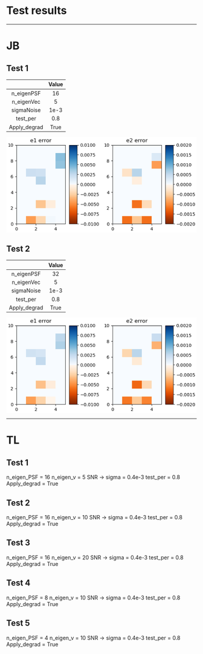 # Test results

***

# JB

## Test 1

|              |  Value |
|:------------:|:------:|
|  n_eigenPSF  |    16  |
|  n_eigenVec  |    5   |
|  sigmaNoise  | 1e-3   |
|   test_per   |   0.8  |
| Apply_degrad |  True  |

<img src="https://github.com/tobias-liaudat/psf-sandbox/blob/master/test-results/imgs/JB_test1.png" width="600" align="middle"> 

## Test 2

|              |  Value |
|:------------:|:------:|
|  n_eigenPSF  |    32  |
|  n_eigenVec  |    5   |
|  sigmaNoise  | 1e-3   |
|   test_per   |   0.8  |
| Apply_degrad |  True  |

<img src="https://github.com/tobias-liaudat/psf-sandbox/blob/master/test-results/imgs/JB_test2.png" width="600" align="middle"> 

***

# TL

## Test 1
n_eigen_PSF = 16
n_eigen_v = 5
SNR -> sigma = 0.4e-3
test_per = 0.8
Apply_degrad = True

## Test 2
n_eigen_PSF = 16
n_eigen_v = 10
SNR -> sigma = 0.4e-3
test_per = 0.8
Apply_degrad = True

## Test 3
n_eigen_PSF = 16
n_eigen_v = 20
SNR -> sigma = 0.4e-3
test_per = 0.8
Apply_degrad = True

## Test 4
n_eigen_PSF = 8
n_eigen_v = 10
SNR -> sigma = 0.4e-3
test_per = 0.8
Apply_degrad = True

## Test 5
n_eigen_PSF = 4
n_eigen_v = 10
SNR -> sigma = 0.4e-3
test_per = 0.8
Apply_degrad = True
